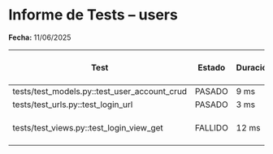 # Informe de Tests – users

**Fecha:** 11/06/2025

| Test | Estado | Duración | Mensaje de error (si aplica) |
|-------------------------------------|---------|----------|-------------------------------------|
| tests/test_models.py::test_user_account_crud | PASADO | 9 ms |  |
| tests/test_urls.py::test_login_url | PASADO | 3 ms |  |
| tests/test_views.py::test_login_view_get | FALLIDO | 12 ms | AssertionError: Expected status 403 |
